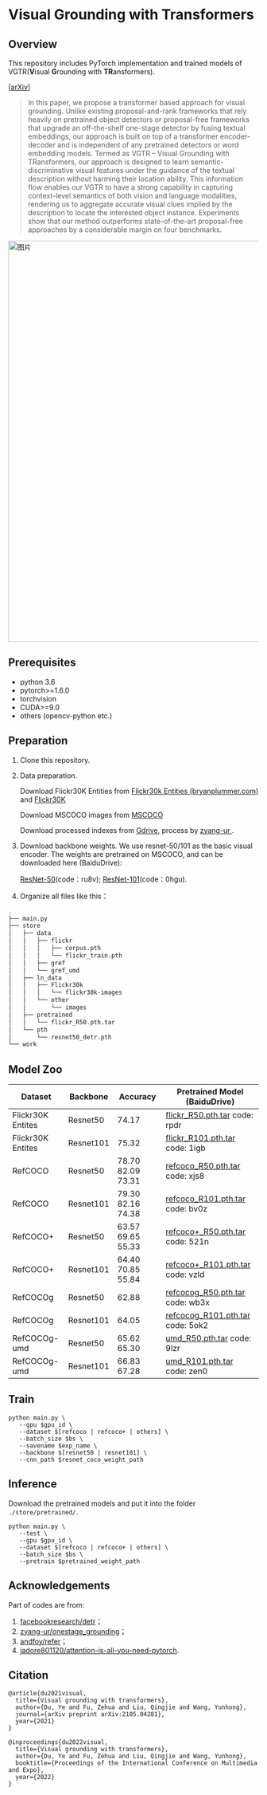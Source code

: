 # Visual Grounding with Transformers


##  Overview

This repository includes PyTorch implementation and trained models of VGTR(**V**isual **G**rounding with **TR**ansformers).

[[arXiv](https://arxiv.org/abs/2105.04281)]


>In this paper, we propose a transformer based approach for visual grounding. Unlike existing proposal-and-rank frameworks that rely heavily on pretrained object detectors or proposal-free frameworks that upgrade an off-the-shelf one-stage detector by fusing textual embeddings, our approach is built on top of a transformer encoder-decoder and is independent of any pretrained detectors or word embedding models. Termed as VGTR – Visual Grounding with TRansformers, our approach is designed to learn semantic-discriminative visual features under the guidance of the textual description without harming their location ability. This information flow enables our VGTR to have a strong capability in capturing context-level semantics of both vision and language modalities, rendering us to aggregate accurate visual clues implied by the description to locate the interested object instance. Experiments show that our method outperforms state-of-the-art proposal-free approaches by a considerable margin on four benchmarks.

<img width="805" alt="图片" src="https://user-images.githubusercontent.com/83934424/157177788-534d16e8-c91c-432d-8939-213c7f3065a2.png">


## Prerequisites

- python 3.6
- pytorch>=1.6.0
- torchvision
- CUDA>=9.0
- others (opencv-python etc.)


## Preparation

   1. Clone this repository.

   2. Data preparation.

      Download Flickr30K Entities from [Flickr30k Entities (bryanplummer.com)](http://bryanplummer.com/Flickr30kEntities/) and  [Flickr30K](http://shannon.cs.illinois.edu/DenotationGraph/) 

      Download MSCOCO images from [MSCOCO](http://images.cocodataset.org/zips/train2014.zip)

      Download processed indexes from [Gdrive](https://drive.google.com/drive/folders/1cZI562MABLtAzM6YU4WmKPFFguuVr0lZ?usp=drive_open), process by [zyang-ur
   ](https://github.com/zyang-ur/onestage_grounding).

   3. Download backbone weights. We use resnet-50/101 as the basic visual encoder. The weights are pretrained on MSCOCO, and can be downloaded here (BaiduDrive):

      [ResNet-50](https://pan.baidu.com/s/1ZHR_Ew8tUZH7gZo1prJThQ)(code：ru8v);  [ResNet-101](https://pan.baidu.com/s/1zsQ67cUZQ88n43-nmEjgvA)(code：0hgu).

   4. Organize all files like this：

   ```bash
   .
   ├── main.py
   ├── store
   │   ├── data
   │   │   ├── flickr
   │   │   │   ├── corpus.pth
   │   │   │   └── flickr_train.pth
   │   │   ├── gref
   │   │   └── gref_umd
   │   ├── ln_data
   │   │   ├── Flickr30k
   │   │   │   └── flickr30k-images
   │   │   └── other
   │   │       └── images
   │   ├── pretrained
   │   │   └── flickr_R50.pth.tar
   │   └── pth
   │       └── resnet50_detr.pth
   └── work
   ```


## Model Zoo

   | Dataset           | Backbone  | Accuracy            | Pretrained Model (BaiduDrive)                                |
   | ----------------- | --------- | ------------------- | ------------------------------------------------------------ |
   | Flickr30K Entites | Resnet50  | 74.17               | [flickr_R50.pth.tar](https://pan.baidu.com/s/1VUnxD-5pXnM7iFwIl8q9kA) code: rpdr |
   | Flickr30K Entites | Resnet101 | 75.32               | [flickr_R101.pth.tar](https://pan.baidu.com/s/10GcUFLSTei9Lwvu4e5GjrQ) code: 1igb |
   | RefCOCO           | Resnet50  | 78.70  82.09  73.31 | [refcoco_R50.pth.tar](https://pan.baidu.com/s/1GIe5OoOQOADYc1vVGcSXbw) code: xjs8 |
   | RefCOCO           | Resnet101 | 79.30  82.16  74.38 | [refcoco_R101.pth.tar](https://pan.baidu.com/s/1GL-itH93G_e3VVNUPtocSA) code: bv0z |
   | RefCOCO+          | Resnet50  | 63.57  69.65  55.33 | [refcoco+_R50.pth.tar](https://pan.baidu.com/s/1PUF8WoTrOLmYU24kgAMXKQ) code: 521n |
   | RefCOCO+          | Resnet101 | 64.40  70.85  55.84 | [refcoco+_R101.pth.tar](https://pan.baidu.com/s/1mJiA7i7-Mp5ZL5D6dEDy0g) code: vzld |
   | RefCOCOg          | Resnet50  | 62.88               | [refcocog_R50.pth.tar](https://pan.baidu.com/s/1KvDPisgSLzy8u5bIVCBiOg) code: wb3x |
   | RefCOCOg          | Resnet101 | 64.05               | [refcocog_R101.pth.tar](https://pan.baidu.com/s/13ubLIbIUA3XlhzSOjaK7dg) code: 5ok2 |
   | RefCOCOg-umd      | Resnet50  | 65.62  65.30        | [umd_R50.pth.tar](https://pan.baidu.com/s/1-PgzbA98rUOl7VJHAO-Exw) code: 9lzr |
   | RefCOCOg-umd      | Resnet101 | 66.83  67.28        | [umd_R101.pth.tar](https://pan.baidu.com/s/1JkGbYL8Of3WOVWI9QcVwhQ) code: zen0 |


## Train

   ```
   python main.py \
      --gpu $gpu_id \
      --dataset $[refcoco | refcoco+ | others] \
      --batch_size $bs \
      --savename $exp_name \
      --backbone $[resnet50 | resnet101] \
      --cnn_path $resnet_coco_weight_path
   ```
   

## Inference

   Download the pretrained models and put it into the folder ```./store/pretrained/```.

   ```
   python main.py \
      --test \
      --gpu $gpu_id \
      --dataset $[refcoco | refcoco+ | others] \
      --batch_size $bs \
      --pretrain $pretrained_weight_path
   ```

## Acknowledgements

Part of codes are from:

   1. [facebookresearch/detr](https://github.com/facebookresearch/detr)；
   2. [zyang-ur/onestage_grounding](https://github.com/zyang-ur/onestage_grounding)； 
   3. [andfoy/refer](https://github.com/andfoy/refer)；
   4. [jadore801120/attention-is-all-you-need-pytorch](https://github.com/jadore801120/attention-is-all-you-need-pytorch).


 
## Citation
   ```
   @article{du2021visual,
     title={Visual grounding with transformers},
     author={Du, Ye and Fu, Zehua and Liu, Qingjie and Wang, Yunhong},
     journal={arXiv preprint arXiv:2105.04281},
     year={2021}
   }
   
   @inproceedings{du2022visual,
     title={Visual grounding with transformers},
     author={Du, Ye and Fu, Zehua and Liu, Qingjie and Wang, Yunhong},
     booktitle={Proceedings of the International Conference on Multimedia and Expo},
     year={2022}
   }
   ```
   
